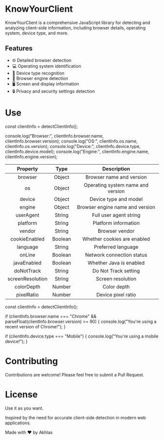 
# KnowYourClient

KnowYourClient is a comprehensive JavaScript library for detecting and analyzing client-side information, including browser details, operating system, device type, and more.

## Features

- 🌐 Detailed browser detection
- 💻 Operating system identification
- 📱 Device type recognition
- 🚀 Browser engine detection
- 🖥️ Screen and display information
- 🔒 Privacy and security settings detection

# Use
<script src="knowyourclient.js"></script>

const clientInfo = detectClientInfo();

console.log("Browser:", clientInfo.browser.name, clientInfo.browser.version);
console.log("OS:", clientInfo.os.name, clientInfo.os.version);
console.log("Device:", clientInfo.device.type, clientInfo.device.model);
console.log("Engine:", clientInfo.engine.name, clientInfo.engine.version);

|     Property     |   Type  |            Description            |
|:----------------:|:-------:|:---------------------------------:|
| browser          | Object  | Browser name and version          |
| os               | Object  | Operating system name and version |
| device           | Object  | Device type and model             |
| engine           | Object  | Browser engine name and version   |
| userAgent        | String  | Full user agent string            |
| platform         | String  | Platform information              |
| vendor           | String  | Browser vendor                    |
| cookieEnabled    | Boolean | Whether cookies are enabled       |
| language         | String  | Preferred language                |
| onLine           | Boolean | Network connection status         |
| javaEnabled      | Boolean | Whether Java is enabled           |
| doNotTrack       | String  | Do Not Track setting              |
| screenResolution | String  | Screen resolution                 |
| colorDepth       | Number  | Color depth                       |
| pixelRatio       | Number  | Device pixel ratio                |

const clientInfo = detectClientInfo();

if (clientInfo.browser.name === "Chrome" && parseFloat(clientInfo.browser.version) >= 90) {
  console.log("You're using a recent version of Chrome!");
}

if (clientInfo.device.type === "Mobile") {
  console.log("You're using a mobile device!");
}

# Contributing
Contributions are welcome! Please feel free to submit a Pull Request.

# License
Use it as you want.

Inspired by the need for accurate client-side detection in modern web applications.


Made with ❤️ by Akhlas
